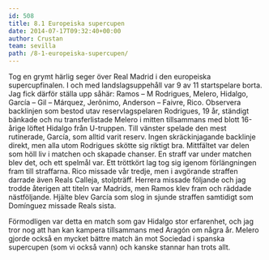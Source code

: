 ```yaml
---
id: 508
title: 8.1 Europeiska supercupen
date: 2014-07-17T09:32:40+00:00
author: Crustan
team: sevilla
path: /8-1-europeiska-supercupen/
---
```

Tog en grymt härlig seger över Real Madrid i den europeiska supercupfinalen. I och med landslagsuppehåll var 9 av 11 startspelare borta. Jag fick därför ställa upp såhär: Ramos – M Rodrigues, Melero, Hidalgo, García – Gil – Márquez, Jerônimo, Anderson – Faivre, Rico. Observera backlinjen som bestod utav reservlagspelaren Rodrigues, 19 år, ständigt bänkade och nu transferlistade Melero i mitten tillsammans med blott 16-årige löftet Hidalgo från U-truppen. Till vänster spelade den mest rutinerade, García, som alltid varit reserv. Ingen skräckinjagande backlinje direkt, men alla utom Rodrigues skötte sig riktigt bra. Mittfältet var delen som höll liv i matchen och skapade chanser. En straff var under matchen blev det, och ett spelmål var. Ett tröttkört lag tog sig igenom förlängningen fram till straffarna. Rico missade vår tredje, men i avgörande straffen darrade även Reals Calleja, stolpträff. Herrera missade följande och jag trodde återigen att titeln var Madrids, men Ramos klev fram och räddade nästföljande. Hjälte blev García som slog in sjunde straffen samtidigt som Domínguez missade Reals sista. 

Förmodligen var detta en match som gav Hidalgo stor erfarenhet, och jag tror nog att han kan kampera tillsammans med Aragón om några år. Melero gjorde också en mycket bättre match än mot Sociedad i spanska supercupen (som vi också vann) och kanske stannar han trots allt.